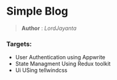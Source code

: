 # Simple Blog 
> **Author** : *LordJayanta*

### Targets:
- User Authentication using Appwrite
- State Managment Using Redux toolkit
- Ui USing tellwindcss